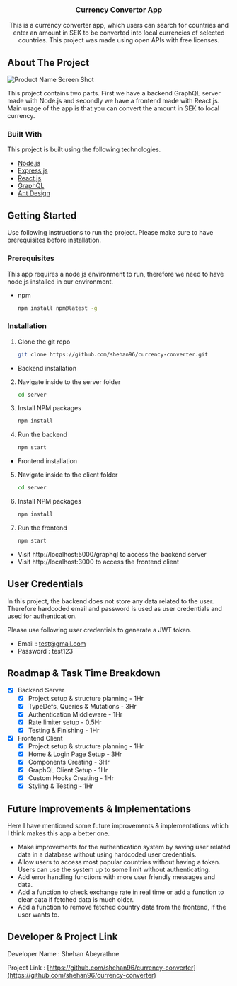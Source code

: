 <div align="center">

  <h3 align="center">Currency Convertor App</h3>

  <p align="center">
  This is a currency converter app, which users can search for countries and enter an amount in SEK to be converted into local currencies of selected countries. This project was made using open APIs with free licenses.
  </p>
</div>

<!-- ABOUT THE PROJECT -->

## About The Project

![Product Name Screen Shot](https://i.postimg.cc/ydR9fq28/Screenshot-2022-05-16-at-17-47-44.png)

This project contains two parts. First we have a backend GraphQL server made with Node.js and secondly we have a frontend made with React.js. Main usage of the app is that you can convert the amount in SEK to local currency.

### Built With

This project is built using the following technologies.

- [Node.js](https://nodejs.org/en/)
- [Express.js](https://expressjs.com)
- [React.js](https://reactjs.org/)
- [GraphQL](https://graphql.org/)
- [Ant Design](https://ant.design/)

<!-- GETTING STARTED -->

## Getting Started

Use following instructions to run the project. Please make sure to have prerequisites before installation.

### Prerequisites

This app requires a node js environment to run, therefore we need to have node js installed in our environment.

- npm
  ```sh
  npm install npm@latest -g
  ```

### Installation

1. Clone the git repo
   ```sh
   git clone https://github.com/shehan96/currency-converter.git
   ```

- Backend installation

2. Navigate inside to the server folder

   ```sh
   cd server
   ```

3. Install NPM packages
   ```sh
   npm install
   ```
4. Run the backend
   ```sh
   npm start
   ```

- Frontend installation

5. Navigate inside to the client folder
   ```sh
   cd server
   ```
6. Install NPM packages
   ```sh
   npm install
   ```
7. Run the frontend
   ```sh
   npm start
   ```

- Visit http://localhost:5000/graphql to access the backend server
- Visit http://localhost:3000 to access the frontend client

## User Credentials

In this project, the backend does not store any data related to the user. Therefore hardcoded email and password is used as user credentials and used for authentication.

Please use following user credentials to generate a JWT token.

- Email : test@gmail.com
- Password : test123

<!-- ROADMAP & TASK TIME BREAKDOWN -->

## Roadmap & Task Time Breakdown

- [x] Backend Server
  - [x] Project setup & structure planning - 1Hr
  - [x] TypeDefs, Queries & Mutations - 3Hr
  - [x] Authentication Middleware - 1Hr
  - [x] Rate limiter setup - 0.5Hr
  - [x] Testing & Finishing - 1Hr
- [x] Frontend Client
  - [x] Project setup & structure planning - 1Hr
  - [x] Home & Login Page Setup - 3Hr
  - [x] Components Creating - 3Hr
  - [x] GraphQL Client Setup - 1Hr
  - [x] Custom Hooks Creating - 1Hr
  - [x] Styling & Testing - 1Hr

<!-- Future Improvements & Implementations-->

## Future Improvements & Implementations

Here I have mentioned some future improvements & implementations which I think makes this app a better one.

- Make improvements for the authentication system by saving user related data in a database without using hardcoded user credentials.
- Allow users to access most popular countries without having a token. Users can use the system up to some limit without authenticating.
- Add error handling functions with more user friendly messages and data.
- Add a function to check exchange rate in real time or add a function to clear data if fetched data is much older.
- Add a function to remove fetched country data from the frontend, if the user wants to.

<!-- DEVELOPER -->

## Developer & Project Link

Developer Name : Shehan Abeyrathne

Project Link : [https://github.com/shehan96/currency-converter](https://github.com/shehan96/currency-converter)

